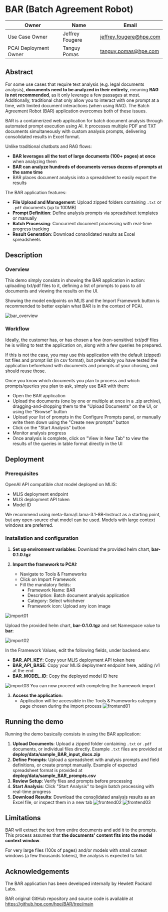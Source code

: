 # BAR (Batch Agreement Robot)

| Owner                       | Name                              | Email                                     |
| ----------------------------|-----------------------------------|-------------------------------------------|
| Use Case Owner              | Jeffrey Fougere                   | jeffrey.fougere@hpe.com                   |
| PCAI Deployment Owner       | Tanguy Pomas                      | tanguy.pomas@hpe.com                      |


## Abstract

For some use cases that require text analysis (e.g. legal documents analysis), **documents need to be analyzed in their entirety**, meaning **RAG is not recommended**, as it only leverage a few passages at most. Additionally, traditional chat only allow you to interact with one prompt at a time, with limited document interactions (when using RAG). The Batch Agreement Robot (BAR) application overcomes both of these issues.

BAR is a containerized web application for batch document analysis through automated prompt execution using AI. It processes multiple PDF and TXT documents simultaneously with custom analysis prompts, delivering consolidated results in Excel format.
 
Unlike traditional chatbots and RAG flows:
- **BAR leverages all the text of large documents (100+ pages) at once** when analyzing them
- **BAR can analyze hundreds of documents versus dozens of prompts at the same time**
- BAR places document analysis into a spreadsheet to easily export the results

The BAR application features:
- **File Upload and Management**: Upload zipped folders containing `.txt` or `.pdf` documents (up to 100MB)
- **Prompt Definition**: Define analysis prompts via spreadsheet templates or manually
- **Batch Processing**: Concurrent document processing with real-time progress tracking
- **Result Generation**: Download consolidated results as Excel spreadsheets

## Description


### Overview

This demo simply consists in showing the BAR application in action: uploading txt/pdf files to it, defining a list of prompts to pass to all documents and viewing the results on the UI.

Showing the model endpoints on MLIS and the Import Framework button is recommended to better explain what BAR is in the context of PCAI.

![bar_overview](images/BAR_overview.PNG)


### Workflow

Ideally, the customer has, or has chosen a few (non-sensitive) txt/pdf files he is willing to test the application on, along with a few queries he prepared. 

If this is not the case, you may use this application with the default (zipped) txt files and prompt list (in csv format), but preferably you have tested the application beforehand with documents and prompts of your chosing, and should reuse those.

Once you know which documents you plan to process and which prompts/queries you plan to ask, simply use BAR with them:
- Open the BAR application
- Upload the documents (one by one or multiple at once in a .zip archive), dragging-and-dropping them to the "Upload Documents" on the UI, or using the "Browse" button
- Upload your list of prompts in the Configure Prompts panel, or manually write them down using the "Create new prompts" button
- Click on the "Start Analysis" button
- Monitor analysis progress
- Once analysis is complete, click on "View in New Tab" to view the results of the queries in table format directly in the UI


## Deployment


### Prerequisites

OpenAI API compatible chat model deployed on MLIS:
- MLIS deployment endpoint
- MLIS deployment API token
- Model ID

We recommend using meta-llama/Llama-3.1-8B-Instruct as a starting point, but any open-source chat model can be used. Models with large context windows are preferred.

### Installation and configuration

1. **Set up environment variables:**
Download the provided helm chart, **bar-0.1.0.tgz**

2. **Import the framework to PCAI:**
    - Navigate to Tools & Frameworks
	- Click on Import Framework
	- Fill the mandatory fields:
	   - Framework Name: BAR
	   - Description: Batch document analysis application
	   - Category: Select whichever
	   - Framework icon: Upload any icon image

![import01](images/import01.PNG)

Upload the provided helm chart, **bar-0.1.0.tgz** and set Namespace value to **bar**:

![import02](images/import02.PNG)

In the Framework Values, edit the following fields, under backend.env:
  - **BAR_API_KEY**: Copy your MLIS deployment API token here
  - **BAR_API_BASE**: Copy your MLIS deployment endpoint here, adding /v1 at the end 
  - **BAR_MODEL_ID**: Copy the deployed model ID here

   
![import03](images/import03.PNG)
You can now proceed with completing the framework import

3. **Access the application:**
   - Application will be accessible in the Tools & Frameworks category page chosen during the import process
![frontend01](images/frontend01.PNG)

## Running the demo

Running the demo basically consists in using the BAR application:
1. **Upload Documents**: Upload a zipped folder containing `.txt` or `.pdf` documents, or individual files directly. Example `.txt` files are provided at **deploy/data/sample_BAR_input_docs.zip**
2. **Define Prompts**: Upload a spreadsheet with analysis prompts and field definitions, or create prompt manually. Example of expected spreadsheet format is provided at **deploy/data/sample_BAR_prompts.csv**
3. **Review Setup**: Verify files and prompts before processing
4. **Start Analysis**: Click "Start Analysis" to begin batch processing with real-time progress
5. **Download Results**: Download the consolidated analysis results as an Excel file, or inspect them in a new tab
![frontend02](images/frontend02.PNG)
![frontend03](images/frontend03.PNG)

## Limitations

BAR will extract the text from entire documents and add it to the prompts. This process assumes that **the documents' content fits into the model context window**.

For very large files (100s of pages) and/or models with small context windows (a few thousands tokens), the analysis is expected to fail.


## Acknowledgements

The BAR application has been developed internally by Hewlett Packard Labs.

BAR original GitHub repository and source code is available at https://github.hpe.com/hpe/BAR/tree/main
